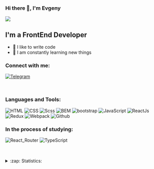 ### Hi there 👋, I'm Evgeny

![](https://komarev.com/ghpvc/?username=gladkoff07)

## I'm a FrontEnd Developer
- 💪 I like to write code
- 🥅 I am constantly learning new things

### Connect with me:

[![Telegram](https://img.shields.io/badge/Telegram-111111?style=for-the-badge&logo=telegram)](https://t.me/gladkoff07)

<br />

### Languages and Tools:

![HTML](https://img.shields.io/badge/-HTML-090909?style=for-the-badge&logo=html5)
![CSS](https://img.shields.io/badge/-CSS-090909?style=for-the-badge&logo=css3)
![Scss](https://img.shields.io/badge/-Scss-090909?style=for-the-badge&logo=sass)
![BEM](https://img.shields.io/badge/-BEM-090909?style=for-the-badge&logo=bem)
![bootstrap](https://img.shields.io/badge/bootstrap-111111?style=for-the-badge&logo=Bootstrap)
![JavaScript](https://img.shields.io/badge/-JavaScript-090909?style=for-the-badge&logo=JavaScript)
![ReactJs](https://img.shields.io/badge/-ReactJs-090909?style=for-the-badge&logo=React)
![Redux](https://img.shields.io/badge/-Redux-090909?style=for-the-badge&logo=Redux)
![Webpack](https://img.shields.io/badge/-webpack-090909?style=for-the-badge&logo=webpack)
![Github](https://img.shields.io/badge/Github-111111?style=for-the-badge&logo=GitHub)

### In the process of studying:

![React_Router](https://img.shields.io/badge/React_Router-111111?style=for-the-badge&logo=ReactRouter)
![TypeScript](https://img.shields.io/badge/-TypeScript-090909?style=for-the-badge&logo=TypeScript)

<br />
<br />

<details>
  <summary>:zap: Statistics:</summary>
   <img align="left" alt="codeSTACKr's GitHub Stats" src="https://github-readme-stats.vercel.app/api/top-langs/?username=gladkoff07&langs_count=8&layout=compact" />
    <br />
    <img align="left" alt="codeSTACKr's GitHub Stats" src="https://github-readme-stats.vercel.app/api?username=gladkoff07&show_icons=true" />
</details>
